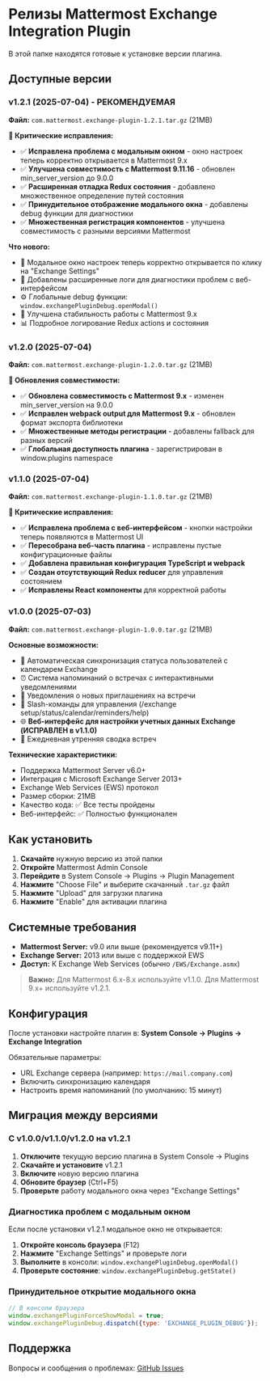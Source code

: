 # Релизы Mattermost Exchange Integration Plugin

В этой папке находятся готовые к установке версии плагина.

## Доступные версии

### v1.2.1 (2025-07-04) - **РЕКОМЕНДУЕМАЯ**
**Файл:** `com.mattermost.exchange-plugin-1.2.1.tar.gz` (21MB)

**🐛 Критические исправления:**
- ✅ **Исправлена проблема с модальным окном** - окно настроек теперь корректно открывается в Mattermost 9.x
- ✅ **Улучшена совместимость с Mattermost 9.11.16** - обновлен min_server_version до 9.0.0
- ✅ **Расширенная отладка Redux состояния** - добавлено множественное определение путей состояния
- ✅ **Принудительное отображение модального окна** - добавлены debug функции для диагностики
- ✅ **Множественная регистрация компонентов** - улучшена совместимость с разными версиями Mattermost

**Что нового:**
- 🔧 Модальное окно настроек теперь корректно открывается по клику на "Exchange Settings"
- 🐛 Добавлены расширенные логи для диагностики проблем с веб-интерфейсом
- ⚙️ Глобальные debug функции: `window.exchangePluginDebug.openModal()`
- 🚀 Улучшена стабильность работы с Mattermost 9.x
- 📊 Подробное логирование Redux actions и состояния

### v1.2.0 (2025-07-04)
**Файл:** `com.mattermost.exchange-plugin-1.2.0.tar.gz` (21MB)

**🔄 Обновления совместимости:**
- ✅ **Обновлена совместимость с Mattermost 9.x** - изменен min_server_version на 9.0.0
- ✅ **Исправлен webpack output для Mattermost 9.x** - обновлен формат экспорта библиотеки
- ✅ **Множественные методы регистрации** - добавлены fallback для разных версий
- ✅ **Глобальная доступность плагина** - зарегистрирован в window.plugins namespace

### v1.1.0 (2025-07-04)
**Файл:** `com.mattermost.exchange-plugin-1.1.0.tar.gz` (21MB)

**🐛 Критические исправления:**
- ✅ **Исправлена проблема с веб-интерфейсом** - кнопки настройки теперь появляются в Mattermost UI
- ✅ **Пересобрана веб-часть плагина** - исправлены пустые конфигурационные файлы
- ✅ **Добавлена правильная конфигурация TypeScript и webpack**
- ✅ **Создан отсутствующий Redux reducer** для управления состоянием
- ✅ **Исправлены React компоненты** для корректной работы

### v1.0.0 (2025-07-03)
**Файл:** `com.mattermost.exchange-plugin-1.0.0.tar.gz` (21MB)

**Основные возможности:**
- 🔄 Автоматическая синхронизация статуса пользователей с календарем Exchange
- ⏰ Система напоминаний о встречах с интерактивными уведомлениями
- 📧 Уведомления о новых приглашениях на встречи
- 💬 Slash-команды для управления (/exchange setup/status/calendar/reminders/help)
- 🌐 **Веб-интерфейс для настройки учетных данных Exchange (ИСПРАВЛЕН в v1.1.0)**
- 📅 Ежедневная утренняя сводка встреч

**Технические характеристики:**
- Поддержка Mattermost Server v6.0+
- Интеграция с Microsoft Exchange Server 2013+
- Exchange Web Services (EWS) протокол
- Размер сборки: 21MB
- Качество кода: ✅ Все тесты пройдены
- Веб-интерфейс: ✅ Полностью функционален

## Как установить

1. **Скачайте** нужную версию из этой папки
2. **Откройте** Mattermost Admin Console
3. **Перейдите** в System Console → Plugins → Plugin Management
4. **Нажмите** "Choose File" и выберите скачанный `.tar.gz` файл
5. **Нажмите** "Upload" для загрузки плагина
6. **Нажмите** "Enable" для активации плагина

## Системные требования

- **Mattermost Server:** v9.0 или выше (рекомендуется v9.11+)
- **Exchange Server:** 2013 или выше с поддержкой EWS
- **Доступ:** К Exchange Web Services (обычно `/EWS/Exchange.asmx`)

> **Важно:** Для Mattermost 6.x-8.x используйте v1.1.0. Для Mattermost 9.x+ используйте v1.2.1.

## Конфигурация

После установки настройте плагин в:
**System Console → Plugins → Exchange Integration**

Обязательные параметры:
- URL Exchange сервера (например: `https://mail.company.com`)
- Включить синхронизацию календаря
- Настроить время напоминаний (по умолчанию: 15 минут)

## Миграция между версиями

### С v1.0.0/v1.1.0/v1.2.0 на v1.2.1

1. **Отключите** текущую версию плагина в System Console → Plugins
2. **Скачайте и установите** v1.2.1
3. **Включите** новую версию плагина
4. **Обновите браузер** (Ctrl+F5)
5. **Проверьте** работу модального окна через "Exchange Settings"

### Диагностика проблем с модальным окном

Если после установки v1.2.1 модальное окно не открывается:

1. **Откройте консоль браузера** (F12)
2. **Нажмите** "Exchange Settings" и проверьте логи
3. **Выполните** в консоли: `window.exchangePluginDebug.openModal()`
4. **Проверьте состояние**: `window.exchangePluginDebug.getState()`

### Принудительное открытие модального окна

```javascript
// В консоли браузера
window.exchangePluginForceShowModal = true;
window.exchangePluginDebug.dispatch({type: 'EXCHANGE_PLUGIN_DEBUG'});
```

## Поддержка

Вопросы и сообщения о проблемах: [GitHub Issues](https://github.com/chastnik/mattermost_plugin_exchange_firstbit/issues) 